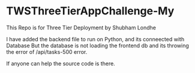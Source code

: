 # TWSThreeTierAppChallenge-My
This Repo is for Three Tier Deployment by Shubham Londhe

I have added the backend file to run on Python, and its conneected with Database
But the database is not loading the frontend db and its throwing the error of /api/tasks-500 error.

If anyone can help the source code is there.


